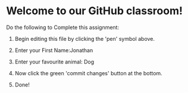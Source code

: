 # Welcome to our GitHub classroom!

Do the following to Complete this assignment:

1. Begin editing this file by clicking the 'pen' symbol above.

2. Enter your First Name:Jonathan

3. Enter your favourite animal: Dog

4. Now click the green 'commit changes' button at the bottom.

5. Done!
